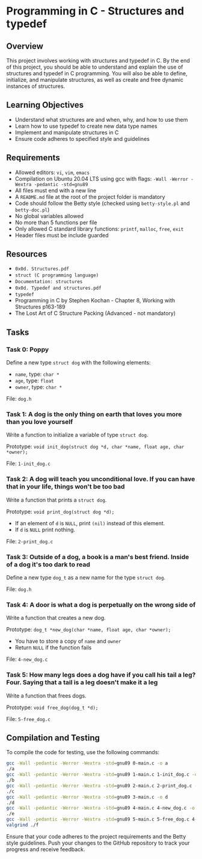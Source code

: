 # Programming in C - Structures and typedef

## Overview
This project involves working with structures and typedef in C. By the end of this project, you should be able to understand and explain the use of structures and typedef in C programming. You will also be able to define, initialize, and manipulate structures, as well as create and free dynamic instances of structures.

## Learning Objectives
- Understand what structures are and when, why, and how to use them
- Learn how to use typedef to create new data type names
- Implement and manipulate structures in C
- Ensure code adheres to specified style and guidelines

## Requirements
- Allowed editors: `vi`, `vim`, `emacs`
- Compilation on Ubuntu 20.04 LTS using gcc with flags: `-Wall -Werror -Wextra -pedantic -std=gnu89`
- All files must end with a new line
- A `README.md` file at the root of the project folder is mandatory
- Code should follow the Betty style (checked using `betty-style.pl` and `betty-doc.pl`)
- No global variables allowed
- No more than 5 functions per file
- Only allowed C standard library functions: `printf`, `malloc`, `free`, `exit`
- Header files must be include guarded

## Resources
- `0x0d. Structures.pdf`
- `struct (C programming language)`
- `Documentation: structures`
- `0x0d. Typedef and structures.pdf`
- `typedef`
- Programming in C by Stephen Kochan - Chapter 8, Working with Structures p163-189
- The Lost Art of C Structure Packing (Advanced - not mandatory)

## Tasks

### Task 0: Poppy
Define a new type `struct dog` with the following elements:
- `name`, type: `char *`
- `age`, type: `float`
- `owner`, type: `char *`

File: `dog.h`

### Task 1: A dog is the only thing on earth that loves you more than you love yourself
Write a function to initialize a variable of type `struct dog`.

Prototype: `void init_dog(struct dog *d, char *name, float age, char *owner);`

File: `1-init_dog.c`

### Task 2: A dog will teach you unconditional love. If you can have that in your life, things won't be too bad
Write a function that prints a `struct dog`.

Prototype: `void print_dog(struct dog *d);`

- If an element of `d` is `NULL`, print `(nil)` instead of this element.
- If `d` is `NULL` print nothing.

File: `2-print_dog.c`

### Task 3: Outside of a dog, a book is a man's best friend. Inside of a dog it's too dark to read
Define a new type `dog_t` as a new name for the type `struct dog`.

File: `dog.h`

### Task 4: A door is what a dog is perpetually on the wrong side of
Write a function that creates a new dog.

Prototype: `dog_t *new_dog(char *name, float age, char *owner);`

- You have to store a copy of `name` and `owner`
- Return `NULL` if the function fails

File: `4-new_dog.c`

### Task 5: How many legs does a dog have if you call his tail a leg? Four. Saying that a tail is a leg doesn't make it a leg
Write a function that frees dogs.

Prototype: `void free_dog(dog_t *d);`

File: `5-free_dog.c`

## Compilation and Testing
To compile the code for testing, use the following commands:

```sh
gcc -Wall -pedantic -Werror -Wextra -std=gnu89 0-main.c -o a
./a
gcc -Wall -pedantic -Werror -Wextra -std=gnu89 1-main.c 1-init_dog.c -o b
./b
gcc -Wall -pedantic -Werror -Wextra -std=gnu89 2-main.c 2-print_dog.c -o c
./c
gcc -Wall -pedantic -Werror -Wextra -std=gnu89 3-main.c -o d
./d
gcc -Wall -pedantic -Werror -Wextra -std=gnu89 4-main.c 4-new_dog.c -o e
./e
gcc -Wall -pedantic -Werror -Wextra -std=gnu89 5-main.c 5-free_dog.c 4-new_dog.c -o f
valgrind ./f
```

Ensure that your code adheres to the project requirements and the Betty style guidelines. Push your changes to the GitHub repository to track your progress and receive feedback.
